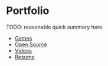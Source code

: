 # Portfolio

TODO: reasonable quick summary here

* [Games](/portfolio/games.md)
* [Open Source](/portfolio/open_source.md)
* [Videos](/portfolio/videos.md)
* [Resume](/portfolio/resume.md)

